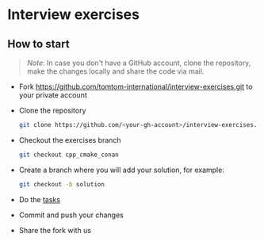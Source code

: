 # Interview exercises

## How to start

> *Note*:
> In case you don't have a GitHub account, clone the repository, make the changes locally and
> share the code via mail.


* Fork https://github.com/tomtom-international/interview-exercises.git to your private account

* Clone the repository

    ```bash
    git clone https://github.com/<your-gh-account>/interview-exercises.git
    ```

* Checkout the exercises branch

    ```bash
    git checkout cpp_cmake_conan
    ```

* Create a branch where you will add your solution, for example:

    ```bash
    git checkout -b solution
    ```

* Do the [tasks](cpp_cmake_conan/README.md)
* Commit and push your changes
* Share the fork with us
